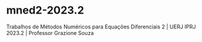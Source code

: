 # mned2-2023.2
Trabalhos de Métodos Numéricos para Equações Diferenciais 2 | UERJ IPRJ 2023.2 | Professor Grazione Souza
